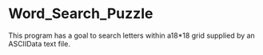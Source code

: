 # Word_Search_Puzzle
This program has a goal to search letters within a18*18 grid supplied by an ASCIIData text file.
